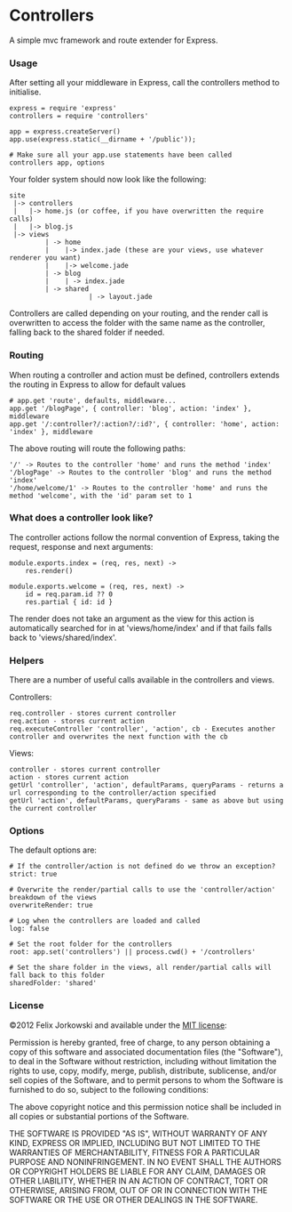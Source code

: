 # Controllers

A simple mvc framework and route extender for Express.

### Usage

After setting all your middleware in Express, call the controllers method to initialise.

```
express = require 'express'
controllers = require 'controllers'

app = express.createServer()
app.use(express.static(__dirname + '/public'));

# Make sure all your app.use statements have been called
controllers app, options
```

Your folder system should now look like the following:

```
site
 |-> controllers
 |   |-> home.js (or coffee, if you have overwritten the require calls)
 |   |-> blog.js
 |-> views
		 | -> home
		 |    |-> index.jade (these are your views, use whatever renderer you want)
		 |    |-> welcome.jade
		 | -> blog
		 |    | -> index.jade
		 | -> shared
		 			| -> layout.jade
```

Controllers are called depending on your routing, and the render call is overwritten to access the folder with the same name as the controller, falling back to the shared folder if needed.

### Routing

When routing a controller and action must be defined, controllers extends the routing in Express to allow for default values

```
# app.get 'route', defaults, middleware...
app.get '/blogPage', { controller: 'blog', action: 'index' }, middleware
app.get '/:controller?/:action?/:id?', { controller: 'home', action: 'index' }, middleware
```

The above routing will route the following paths:

```
'/' -> Routes to the controller 'home' and runs the method 'index'
'/blogPage' -> Routes to the controller 'blog' and runs the method 'index'
'/home/welcome/1' -> Routes to the controller 'home' and runs the method 'welcome', with the 'id' param set to 1
```
### What does a controller look like?

The controller actions follow the normal convention of Express, taking the request, response and next arguments:

```
module.exports.index = (req, res, next) ->
	res.render()
			
module.exports.welcome = (req, res, next) ->
	id = req.param.id ?? 0
	res.partial { id: id }
```

The render does not take an argument as the view for this action is automatically searched for in at 'views/home/index' and if that fails falls back to 'views/shared/index'.

### Helpers

There are a number of useful calls available in the controllers and views.

Controllers:
```
req.controller - stores current controller
req.action - stores current action
req.executeController 'controller', 'action', cb - Executes another controller and overwrites the next function with the cb
```

Views:
```
controller - stores current controller
action - stores current action
getUrl 'controller', 'action', defaultParams, queryParams - returns a url corresponding to the controller/action specified
getUrl 'action', defaultParams, queryParams - same as above but using the current controller
```

### Options

The default options are:

```
# If the controller/action is not defined do we throw an exception?
strict: true  

# Overwrite the render/partial calls to use the 'controller/action' breakdown of the views
overwriteRender: true

# Log when the controllers are loaded and called
log: false

# Set the root folder for the controllers
root: app.set('controllers') || process.cwd() + '/controllers'

# Set the share folder in the views, all render/partial calls will fall back to this folder
sharedFolder: 'shared'
```

### License

©2012 Felix Jorkowski and available under the [MIT license](http://www.opensource.org/licenses/mit-license.php):

Permission is hereby granted, free of charge, to any person obtaining a copy of this software and associated documentation files (the "Software"), to deal in the Software without restriction, including without limitation the rights to use, copy, modify, merge, publish, distribute, sublicense, and/or sell copies of the Software, and to permit persons to whom the Software is furnished to do so, subject to the following conditions:

The above copyright notice and this permission notice shall be included in all copies or substantial portions of the Software.

THE SOFTWARE IS PROVIDED "AS IS", WITHOUT WARRANTY OF ANY KIND, EXPRESS OR IMPLIED, INCLUDING BUT NOT LIMITED TO THE WARRANTIES OF MERCHANTABILITY, FITNESS FOR A PARTICULAR PURPOSE AND NONINFRINGEMENT. IN NO EVENT SHALL THE AUTHORS OR COPYRIGHT HOLDERS BE LIABLE FOR ANY CLAIM, DAMAGES OR OTHER LIABILITY, WHETHER IN AN ACTION OF CONTRACT, TORT OR OTHERWISE, ARISING FROM, OUT OF OR IN CONNECTION WITH THE SOFTWARE OR THE USE OR OTHER DEALINGS IN THE SOFTWARE.